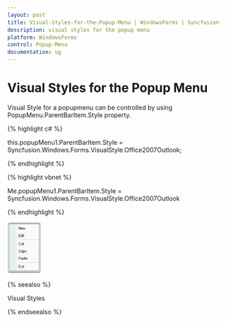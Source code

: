 ```yaml
---
layout: post
title: Visual-Styles-for-the-Popup-Menu | WindowsForms | Syncfusion
description: visual styles for the popup menu
platform: WindowsForms
control: Popup-Menu
documentation: ug
---
```


# Visual Styles for the Popup Menu

Visual Style for a popupmenu can be controlled by using PopupMenu.ParentBarItem.Style property.

{% highlight c# %}



this.popupMenu1.ParentBarItem.Style = Syncfusion.Windows.Forms.VisualStyle.Office2007Outlook;

{% endhighlight %}

{% highlight vbnet %}



Me.popupMenu1.ParentBarItem.Style = Syncfusion.Windows.Forms.VisualStyle.Office2007Outlook

{% endhighlight %}

![](Visual-Styles-for-the-Popup-Menu_images/Visual-Styles-for-the-Popup-Menu_img1.jpeg)



{% seealso %}

Visual Styles

{% endseealso %}

